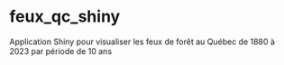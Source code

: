 # feux_qc_shiny
Application Shiny pour visualiser les feux de forêt au Québec de 1880 à 2023 par période de 10 ans
